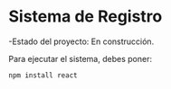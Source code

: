 <h1> Sistema de Registro </h1>

-Estado del proyecto: En construcción.

Para  ejecutar el sistema, debes poner:

```npm install react```
